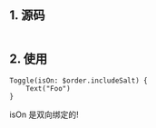 ## 1. 源码

```

```

## 2. 使用

```
Toggle(isOn: $order.includeSalt) {
    Text("Foo")
}
```

isOn 是双向绑定的!

